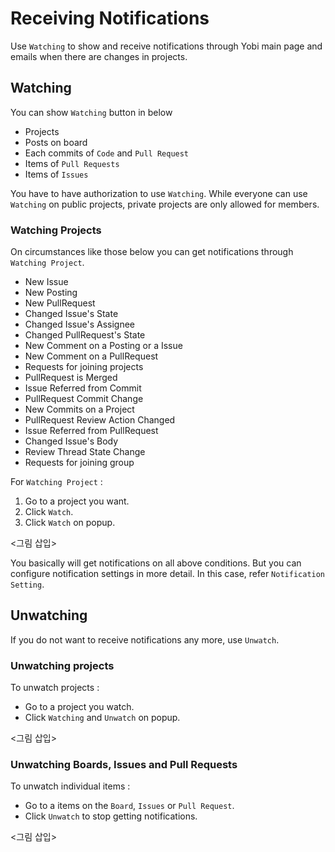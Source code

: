 # Receiving Notifications

Use `Watching` to show and receive notifications through Yobi main page and emails when there are changes in projects.

## Watching

You can show `Watching` button in below

* Projects
* Posts on board
* Each commits of `Code` and `Pull Request`
* Items of `Pull Requests`
* Items of `Issues`

You have to have authorization to use `Watching`.  While everyone can use `Watching` on public projects, private projects are only allowed for members.

### Watching Projects

On circumstances like those below you can get notifications through `Watching Project`.

* New Issue
* New Posting
* New PullRequest
* Changed Issue's State
* Changed Issue's Assignee
* Changed PullRequest's State
* New Comment on a Posting or a Issue
* New Comment on a PullRequest
* Requests for joining projects
* PullRequest is Merged
* Issue Referred from Commit
* PullRequest Commit Change
* New Commits on a Project
* PullRequest Review Action Changed
* Issue Referred from PullRequest
* Changed Issue's Body
* Review Thread State Change
* Requests for joining group

For `Watching Project` :

1. Go to a project you want.
2. Click `Watch`.
3. Click `Watch` on popup.

<그림 삽입>

You basically will get notifications on all above conditions. But you can configure notification settings in more detail. In this case, refer `Notification Setting`.


## Unwatching

If you do not want to receive notifications any more, use `Unwatch`.

### Unwatching projects

To unwatch projects :

* Go to a project you watch.
* Click `Watching` and `Unwatch` on popup.

<그림 삽입>

### Unwatching Boards, Issues and Pull Requests

To unwatch individual items :

* Go to a items on the `Board`, `Issues` or `Pull Request`.
* Click `Unwatch` to stop getting notifications.

<그림 삽입>
